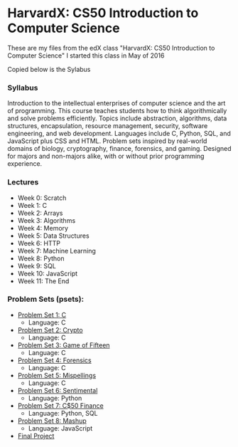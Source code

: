 # HarvardX: CS50 Introduction to Computer Science

These are my files from the edX class "HarvardX: CS50 Introduction to Computer Science"
I started this class in May of 2016

Copied below is the Sylabus

### Syllabus

Introduction to the intellectual enterprises of computer science and the art of programming. This course teaches students how to think algorithmically and solve problems efficiently. Topics include abstraction, algorithms, data structures, encapsulation, resource management, security, software engineering, and web development. Languages include C, Python, SQL, and JavaScript plus CSS and HTML. Problem sets inspired by real-world domains of biology, cryptography, finance, forensics, and gaming. Designed for majors and non-majors alike, with or without prior programming experience.

### Lectures
- Week 0: Scratch
- Week 1: C
- Week 2: Arrays
- Week 3: Algorithms
- Week 4: Memory
- Week 5: Data Structures
- Week 6: HTTP
- Week 7: Machine Learning
- Week 8: Python
- Week 9: SQL
- Week 10: JavaScript
- Week 11: The End

### Problem Sets (psets):
- [Problem Set 1: C](http://docs.cs50.net/2017/x/psets/1/pset1.html)
  - Language: C
- [Problem Set 2: Crypto](http://docs.cs50.net/2017/x/psets/2/pset2.html)
  - Language: C
- [Problem Set 3: Game of Fifteen](http://docs.cs50.net/2017/x/psets/3/pset3.html)
  - Language: C
- [Problem Set 4: Forensics](http://docs.cs50.net/2017/x/psets/4/pset4.html)
  - Language: C
- [Problem Set 5: Mispellings](http://docs.cs50.net/2017/x/psets/5/pset5.html)
  - Language: C
- [Problem Set 6: Sentimental](http://docs.cs50.net/2017/x/psets/6/pset6.html)
  - Language: Python
- [Problem Set 7: C$50 Finance](http://docs.cs50.net/2017/x/psets/7/pset7.html)
  - Language: Python, SQL
- [Problem Set 8: Mashup](http://docs.cs50.net/2017/x/psets/8/pset8.html)
  - Language: JavaScript
- [Final Project](http://docs.cs50.net/2017/x/syllabus.html)
